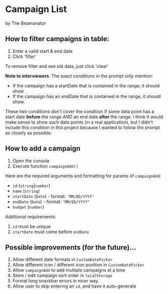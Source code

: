 # Campaign List

by The Beamanator

## How to filter campaigns in table:

1. Enter a valid start & end date
2. Click 'filter'

To remove filter and see old data, just click 'clear'

**Note to interviewers**: The exact conditions in the prompt only mention:
- If the campaign has a startDate that is contained in the range, it should show
- If the campaign has an endDate that is contained in the range, it should show.

These two conditions don't cover the condition if some data point has a start date **before** the range _AND_ an end date **after** the range. I think it would make sense to show such data points (in a real application), but I didn't include this condition in this project because I wanted to follow the prompt as closely as possible.

## How to add a campaign

1. Open the console
2. Execute function `campaignAdd()`

Here are the required arguments and formatting for params of `campaignAdd`:

-   `id` (`string`|`number`)
-   `name` (`string`)
-   `startDate` (`Date`) - format: `"MM/DD/YYYY"`
-   `endDate` (`Date`) - format: `"MM/DD/YYYY"`
-   `budget` (`number`)

Additional requirements:

1. `id` must be unique
1. `startDate` must come before `endDate`

## Possible improvements (for the future)...

1. Allow different date formats in `CustomDatePicker`
1. Allow different icon / different icon position in `CustomDatePicker`
1. Allow `campaignAdd` to add multiple campaigns at a time
1. Store / edit campaign sort order in `localStorage`
1. Format long snackbar errors in nicer way.
1. Allow user to skip entering an `id`, and have it auto-generate
